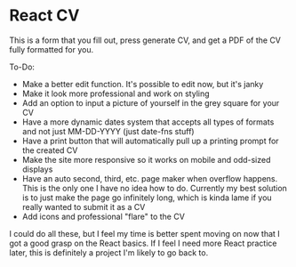 # React CV

This is a form that you fill out, press generate CV, and get a PDF of the CV fully formatted for you.

To-Do:

- Make a better edit function. It's possible to edit now, but it's janky
- Make it look more professional and work on styling
- Add an option to input a picture of yourself in the grey square for your CV
- Have a more dynamic dates system that accepts all types of formats and not just MM-DD-YYYY (just date-fns stuff)
- Have a print button that will automatically pull up a printing prompt for the created CV
- Make the site more responsive so it works on mobile and odd-sized displays
- Have an auto second, third, etc. page maker when overflow happens. This is the only one I have no idea how to do. Currently my best solution is to just make the page go infinitely long, which is kinda lame if you really wanted to submit it as a CV
- Add icons and professional "flare" to the CV

I could do all these, but I feel my time is better spent moving on now that I got a good grasp on the React basics. If I feel I need more React practice later, this is definitely a project I'm likely to go back to.
